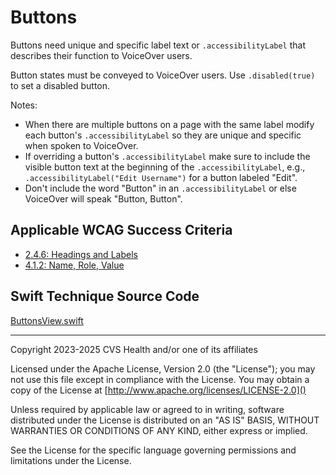 # Buttons
Buttons need unique and specific label text or `.accessibilityLabel` that describes their function to VoiceOver users. 

Button states must be conveyed to VoiceOver users. Use `.disabled(true)` to set a disabled button.

Notes:

* When there are multiple buttons on a page with the same label modify each button's `.accessibilityLabel` so they are unique and specific when spoken to VoiceOver. 
* If overriding a button's `.accessibilityLabel` make sure to include the visible button text at the beginning of the `.accessibilityLabel`, e.g., `.accessibilityLabel("Edit Username")` for a button labeled "Edit".
* Don't include the word "Button" in an `.accessibilityLabel` or else VoiceOver will speak "Button, Button".

## Applicable WCAG Success Criteria
- [2.4.6: Headings and Labels](https://www.w3.org/WAI/WCAG22/Understanding/headings-and-labels)
- [4.1.2: Name, Role, Value](https://www.w3.org/WAI/WCAG22/Understanding/name-role-value.html)

## Swift Technique Source Code
[ButtonsView.swift](../iOSswiftUIa11yTechniques/ButtonsView.swift)

----

Copyright 2023-2025 CVS Health and/or one of its affiliates

Licensed under the Apache License, Version 2.0 (the "License");
you may not use this file except in compliance with the License.
You may obtain a copy of the License at
[http://www.apache.org/licenses/LICENSE-2.0]()

Unless required by applicable law or agreed to in writing, software
distributed under the License is distributed on an "AS IS" BASIS,
WITHOUT WARRANTIES OR CONDITIONS OF ANY KIND, either express or implied.

See the License for the specific language governing permissions and
limitations under the License.

